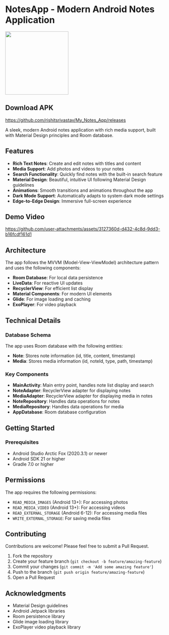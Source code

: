 # NotesApp - Modern Android Notes Application

<img src="https://github.com/user-attachments/assets/498453bd-6c99-4818-a2e0-ef461ca67a97" width="200" height="200"/>

## Download APK

https://github.com/rishitsrivastav/My_Notes_App/releases

A sleek, modern Android notes application with rich media support, built with Material Design principles and Room database.

## Features

- **Rich Text Notes**: Create and edit notes with titles and content
- **Media Support**: Add photos and videos to your notes
- **Search Functionality**: Quickly find notes with the built-in search feature
- **Material Design**: Beautiful, intuitive UI following Material Design guidelines
- **Animations**: Smooth transitions and animations throughout the app
- **Dark Mode Support**: Automatically adapts to system dark mode settings
- **Edge-to-Edge Design**: Immersive full-screen experience

## Demo Video

https://github.com/user-attachments/assets/3127360d-d432-4c8d-9dd3-b16fcdf161d1



## Architecture

The app follows the MVVM (Model-View-ViewModel) architecture pattern and uses the following components:

- **Room Database**: For local data persistence
- **LiveData**: For reactive UI updates
- **RecyclerView**: For efficient list display
- **Material Components**: For modern UI elements
- **Glide**: For image loading and caching
- **ExoPlayer**: For video playback

## Technical Details

### Database Schema

The app uses Room database with the following entities:

- **Note**: Stores note information (id, title, content, timestamp)
- **Media**: Stores media information (id, noteId, type, path, timestamp)

### Key Components

- **MainActivity**: Main entry point, handles note list display and search
- **NoteAdapter**: RecyclerView adapter for displaying notes
- **MediaAdapter**: RecyclerView adapter for displaying media in notes
- **NoteRepository**: Handles data operations for notes
- **MediaRepository**: Handles data operations for media
- **AppDatabase**: Room database configuration

## Getting Started

### Prerequisites

- Android Studio Arctic Fox (2020.3.1) or newer
- Android SDK 21 or higher
- Gradle 7.0 or higher

## Permissions

The app requires the following permissions:

- `READ_MEDIA_IMAGES` (Android 13+): For accessing photos
- `READ_MEDIA_VIDEO` (Android 13+): For accessing videos
- `READ_EXTERNAL_STORAGE` (Android 6-12): For accessing media files
- `WRITE_EXTERNAL_STORAGE`: For saving media files

## Contributing

Contributions are welcome! Please feel free to submit a Pull Request.

1. Fork the repository
2. Create your feature branch (`git checkout -b feature/amazing-feature`)
3. Commit your changes (`git commit -m 'Add some amazing feature'`)
4. Push to the branch (`git push origin feature/amazing-feature`)
5. Open a Pull Request

## Acknowledgments

- Material Design guidelines
- Android Jetpack libraries
- Room persistence library
- Glide image loading library
- ExoPlayer video playback library
